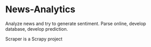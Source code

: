 # News-Analytics

Analyze news and try to generate sentiment. Parse online, develop database, develop prediction.

Scraper is a Scrapy project
